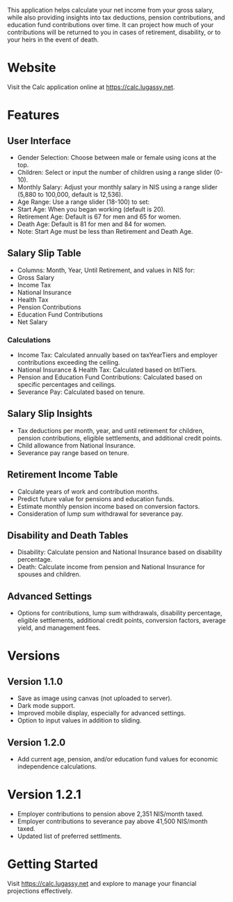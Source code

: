 This application helps calculate your net income from your gross salary, while also providing insights into tax deductions, pension contributions, and education fund contributions over time. It can project how much of your contributions will be returned to you in cases of retirement, disability, or to your heirs in the event of death.

# Website

Visit the Calc application online at https://calc.lugassy.net.

# Features

## User Interface
* Gender Selection: Choose between male or female using icons at the top.
* Children: Select or input the number of children using a range slider (0-10).
* Monthly Salary: Adjust your monthly salary in NIS using a range slider (5,880 to 100,000, default is 12,536).
* Age Range: Use a range slider (18-100) to set:
* Start Age: When you began working (default is 20).
* Retirement Age: Default is 67 for men and 65 for women.
* Death Age: Default is 81 for men and 84 for women.
* Note: Start Age must be less than Retirement and Death Age.

## Salary Slip Table
* Columns: Month, Year, Until Retirement, and values in NIS for:
* Gross Salary
* Income Tax
* National Insurance
* Health Tax
* Pension Contributions
* Education Fund Contributions
* Net Salary

### Calculations
* Income Tax: Calculated annually based on taxYearTiers and employer contributions exceeding the ceiling.
* National Insurance & Health Tax: Calculated based on btlTiers.
* Pension and Education Fund Contributions: Calculated based on specific percentages and ceilings.
* Severance Pay: Calculated based on tenure.

## Salary Slip Insights
* Tax deductions per month, year, and until retirement for children, pension contributions, eligible settlements, and additional credit points.
* Child allowance from National Insurance.
* Severance pay range based on tenure.

## Retirement Income Table
* Calculate years of work and contribution months.
* Predict future value for pensions and education funds.
* Estimate monthly pension income based on conversion factors.
* Consideration of lump sum withdrawal for severance pay.

## Disability and Death Tables
* Disability: Calculate pension and National Insurance based on disability percentage.
* Death: Calculate income from pension and National Insurance for spouses and children.

## Advanced Settings
* Options for contributions, lump sum withdrawals, disability percentage, eligible settlements, additional credit points, conversion factors, average yield, and management fees.

# Versions
## Version 1.1.0
* Save as image using canvas (not uploaded to server).
* Dark mode support.
* Improved mobile display, especially for advanced settings.
* Option to input values in addition to sliding.

## Version 1.2.0
* Add current age, pension, and/or education fund values for economic independence calculations.

# Version 1.2.1
* Employer contributions to pension above 2,351 NIS/month taxed.
* Employer contributions to severance pay above 41,500 NIS/month taxed.
* Updated list of preferred settlments.

# Getting Started
Visit https://calc.lugassy.net and explore to manage your financial projections effectively.
